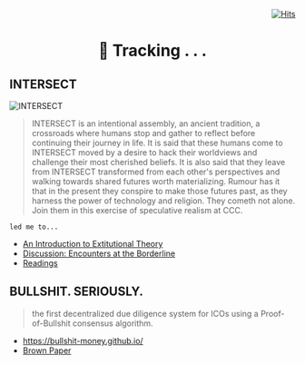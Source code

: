 <div align="right">
  
[![Hits](https://hits.seeyoufarm.com/api/count/incr/badge.svg?url=https%3A%2F%2Fgithub.com%2FUnderground-Railroad%2FmagnificentMammals%2Fblob%2Fmain%2FbrainDump%2Ftracking.md&count_bg=%23FF31BA&title_bg=%23555555&icon=macys.svg&icon_color=%23FF31BA&title=hits&edge_flat=false)](https://hits.seeyoufarm.com)
  
 </div>
 
<h1 align="center"> 🧐 Tracking . . . </h1> 

## INTERSECT
![INTERSECT](https://cdn.discordapp.com/attachments/918836299555811338/929853508423933982/unknown.png)
> INTERSECT is an intentional assembly, an ancient tradition, a crossroads where humans stop and gather to reflect before continuing their journey in life. It is said that these humans come to INTERSECT moved by a desire to hack their worldviews and challenge their most cherished beliefs. It is also said that they leave from INTERSECT transformed from each other's perspectives and walking towards shared futures worth materializing. Rumour has it that in the present they conspire to make those futures past, as they harness the power of technology and religion. They cometh not alone. Join them in this exercise of speculative realism at CCC. <br>

`led me to...`<br>

- [An Introduction to Extitutional Theory](https://medium.com/berkman-klein-center/an-introduction-to-extitutional-theory-e74b5a49ea53) 
- [Discussion: Encounters at the Borderline](https://extitutions.org/2020/01/04/encounters-at-the-borderline.html)
- [Readings](https://extitutions.org/bib)


## BULLSHIT. SERIOUSLY.
> the first decentralized due diligence system for ICOs using a Proof-of-Bullshit consensus algorithm.
- https://bullshit-money.github.io/
- [Brown Paper](https://bullshit-money.github.io/BrownPaper.pdf)
